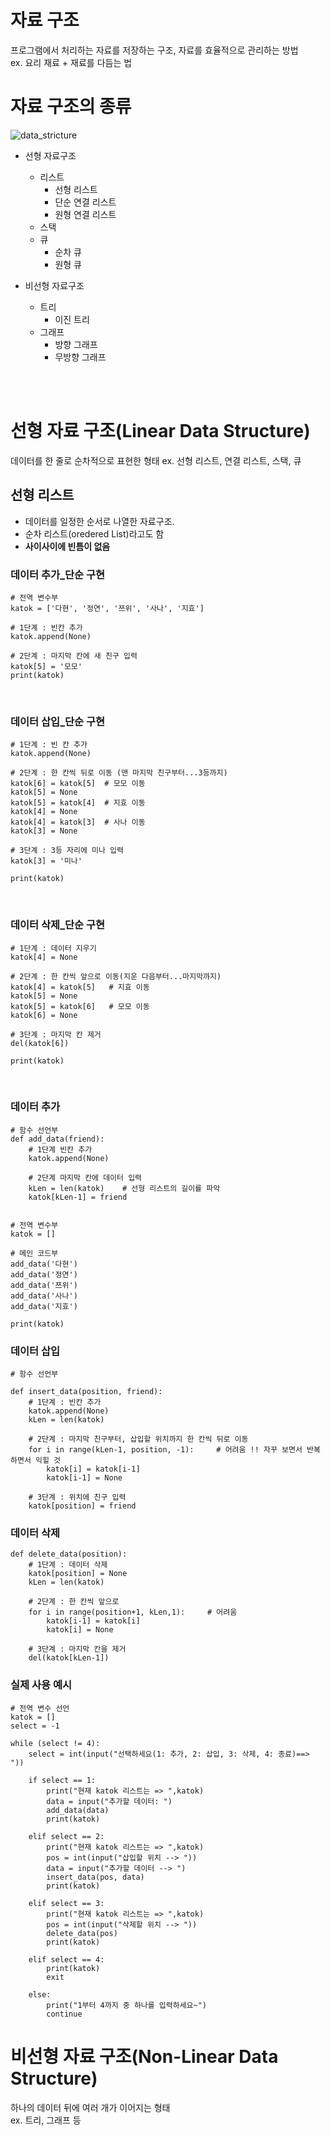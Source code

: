 # 자료 구조
프로그램에서 처리하는 자료를 저장하는 구조, 자료를 효율적으로 관리하는 방법
<br />
ex. 요리 재료 + 재료를 다듬는 법
<br />

# 자료 구조의 종류

![data_stricture](https://www.tutorialspoint.com/data_structures_algorithms/images/data_structures_and_types.jpg)


* 선형 자료구조
  + 리스트
    - 선형 리스트
    - 단순 연결 리스트
    - 원형 연결 리스트
  + 스택
  + 큐
    - 순차 큐
    - 원형 큐

* 비선형 자료구조
  + 트리
    - 이진 트리
  + 그래프
    - 방향 그래프
    - 무방향 그래프
<br />



<br />

# 선형 자료 구조(Linear Data Structure)
데이터를 한 줄로 순차적으로 표현한 형태
ex. 선형 리스트, 연결 리스트, 스택, 큐 

## 선형 리스트
* 데이터를 일정한 순서로 나열한 자료구조. <br />
* 순차 리스트(oredered List)라고도 함
* **사이사이에 빈틈이 없음**

### 데이터 추가_단순 구현

```
# 전역 변수부
katok = ['다현', '정연', '쯔위', '사나', '지효']

# 1단계 : 빈칸 추가 
katok.append(None)

# 2단계 : 마지막 칸에 새 친구 입력
katok[5] = '모모'
print(katok)
```

<br />

### 데이터 삽입_단순 구현

```
# 1단계 : 빈 칸 추가
katok.append(None)

# 2단계 : 한 칸씩 뒤로 이동 (맨 마지막 친구부터...3등까지)
katok[6] = katok[5]  # 모모 이동
katok[5] = None
katok[5] = katok[4]  # 지효 이동
katok[4] = None
katok[4] = katok[3]  # 사나 이동 
katok[3] = None

# 3단계 : 3등 자리에 미나 입력
katok[3] = '미나'

print(katok)
```

<br />

### 데이터 삭제_단순 구현

```
# 1단계 : 데이터 지우기
katok[4] = None

# 2단계 : 한 칸씩 앞으로 이동(지운 다음부터...마지막까지)
katok[4] = katok[5]   # 지효 이동
katok[5] = None
katok[5] = katok[6]   # 모모 이동
katok[6] = None

# 3단계 : 마지막 칸 제거 
del(katok[6])

print(katok)
```

<br />

### 데이터 추가

```
# 함수 선언부
def add_data(friend):
    # 1단계 빈칸 추가
    katok.append(None)
    
    # 2단계 마지막 칸에 데이터 입력
    kLen = len(katok)    # 선형 리스트의 길이를 파악
    katok[kLen-1] = friend


# 전역 변수부
katok = []

# 메인 코드부
add_data('다현')
add_data('정연')
add_data('쯔위')
add_data('사나')
add_data('지효')

print(katok)
```

### 데이터 삽입

```
# 함수 선언부

def insert_data(position, friend):
    # 1단계 : 빈칸 추가
    katok.append(None)
    kLen = len(katok)
    
    # 2단계 : 마지막 친구부터, 삽입할 위치까지 한 칸씩 뒤로 이동 
    for i in range(kLen-1, position, -1):     # 어려움 !! 자꾸 보면서 반복하면서 익힐 것
        katok[i] = katok[i-1]
        katok[i-1] = None

    # 3단계 : 위치에 친구 입력
    katok[position] = friend
```

### 데이터 삭제

```
def delete_data(position):
    # 1단계 : 데이터 삭제 
    katok[position] = None
    kLen = len(katok)
    
    # 2단계 : 한 칸씩 앞으로
    for i in range(position+1, kLen,1):     # 어려움
        katok[i-1] = katok[i]
        katok[i] = None

    # 3단계 : 마지막 칸을 제거 
    del(katok[kLen-1])
```

### 실제 사용 예시

```
# 전역 변수 선언
katok = []
select = -1

while (select != 4):
    select = int(input("선택하세요(1: 추가, 2: 삽입, 3: 삭제, 4: 종료)==> "))

    if select == 1:
        print("현재 katok 리스트는 => ",katok)
        data = input("추가할 데이터: ")
        add_data(data)
        print(katok)

    elif select == 2:
        print("현재 katok 리스트는 => ",katok)
        pos = int(input("삽입할 위치 --> "))
        data = input("추가할 데이터 --> ")
        insert_data(pos, data)
        print(katok)
    
    elif select == 3:
        print("현재 katok 리스트는 => ",katok)
        pos = int(input("삭제할 위치 --> "))
        delete_data(pos)
        print(katok)

    elif select == 4:
        print(katok)
        exit

    else:
        print("1부터 4까지 중 하나를 입력하세요~")
        continue
```


# 비선형 자료 구조(Non-Linear Data Structure)
하나의 데이터 뒤에 여러 개가 이어지는 형태  <br />
ex. 트리, 그래프 등






